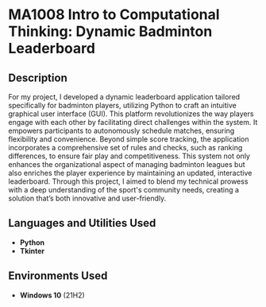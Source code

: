 <h1>MA1008 Intro to Computational Thinking: Dynamic Badminton Leaderboard</h1>

<h2>Description</h2>
For my project, I developed a dynamic leaderboard application tailored specifically for badminton players, utilizing Python to craft an intuitive graphical user interface (GUI). This platform revolutionizes the way players engage with each other by facilitating direct challenges within the system. It empowers participants to autonomously schedule matches, ensuring flexibility and convenience. Beyond simple score tracking, the application incorporates a comprehensive set of rules and checks, such as ranking differences, to ensure fair play and competitiveness. This system not only enhances the organizational aspect of managing badminton leagues but also enriches the player experience by maintaining an updated, interactive leaderboard. Through this project, I aimed to blend my technical prowess with a deep understanding of the sport's community needs, creating a solution that’s both innovative and user-friendly.
<br />


<h2>Languages and Utilities Used</h2>

- <b>Python</b> 
- <b>Tkinter</b>

<h2>Environments Used </h2>

- <b>Windows 10</b> (21H2)




